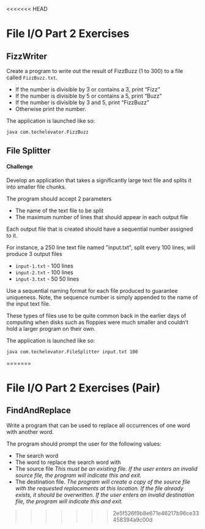 <<<<<<< HEAD
# File I/O Part 2 Exercises

## FizzWriter

Create a program to write out the result of FizzBuzz (1 to 300) to a file called `FizzBuzz.txt`.

* If the number is divisible by 3 or contains a 3, print “Fizz”
* If the number is divisible by 5 or contains a 5, print “Buzz”
* If the number is divisible by 3 and 5, print “FizzBuzz”
* Otherwise print the number.

The application is launched like so:

```
java com.techelevator.FizzBuzz
```

## File Splitter

#### Challenge

Develop an application that takes a significantly large text file and splits it into smaller file chunks.

The program should accept 2 parameters

* The name of the text file to be split
* The maximum number of lines that should appear in each output file

Each output file that is created should have a sequential number assigned to it.

For instance, a 250 line text file named "input.txt", split every 100 lines, will produce 3 output files

* `input-1.txt` - 100 lines
* `input-2.txt` - 100 lines
* `input-3.txt` - 50 50 lines

Use a sequential naming format for each file produced to guarantee uniqueness. Note, the sequence number is simply
appended to the name of the input text file.

These types of files use to be quite common back in the earlier days of computing when
disks such as floppies were much smaller and couldn’t hold a larger program on their own.

The application is launched like so:

```
java com.techelevator.FileSplitter input.txt 100
```
=======
# File I/O Part 2 Exercises (Pair)

## FindAndReplace

Write a program that can be used to replace all occurrences of one word with another word.  

The program should prompt the user for the following values:

* The search word
* The word to replace the search word with
* The source file  *This must be an existing file.  If the user enters an invalid source file, the program will indicate this and exit.*
* The destination file.  *The program will create a copy of the source file with the requested replacements at this location.  If the file already exists, it should be overwritten. If the user enters an invalid destination file, the program will indicate this and exit.*
>>>>>>> 2e5f526f9b8e671e46217b96ce33458394a9c00d
